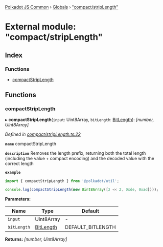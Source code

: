[Polkadot JS Common](../README.md) › [Globals](../globals.md) › ["compact/stripLength"](_compact_striplength_.md)

# External module: "compact/stripLength"

## Index

### Functions

* [compactStripLength](_compact_striplength_.md#compactstriplength)

## Functions

###  compactStripLength

▸ **compactStripLength**(`input`: Uint8Array, `bitLength`: [BitLength](_compact_types_.md#bitlength)): *[number, Uint8Array]*

*Defined in [compact/stripLength.ts:22](https://github.com/polkadot-js/common/blob/f86fcc60/packages/util/src/compact/stripLength.ts#L22)*

**`name`** compactStripLength

**`description`** Removes the length prefix, returning both the total length (including the value + compact encoding) and the decoded value with the correct length

**`example`** 
<BR>

```javascript
import { compactStripLength } from '@polkadot/util';

console.log(compactStripLength(new Uint8Array([2 << 2, 0xde, 0xad]))); // [2, Uint8Array[0xde, 0xad]]
```

**Parameters:**

Name | Type | Default |
------ | ------ | ------ |
`input` | Uint8Array | - |
`bitLength` | [BitLength](_compact_types_.md#bitlength) | DEFAULT_BITLENGTH |

**Returns:** *[number, Uint8Array]*
